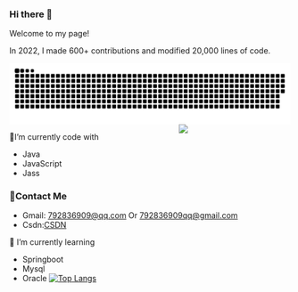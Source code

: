 ### Hi there 👋

<!--
**Jmwang-Code/Jmwang-Code** is a ✨ _special_ ✨ repository because its `README.md` (this file) appears on your GitHub profile.

Here are some ideas to get you started:

- 🔭 I’m currently working on ...
- 🌱 I’m currently learning ...
- 👯 I’m looking to collaborate on ...
- 🤔 I’m looking for help with ...
- 💬 Ask me about ...
- 📫 How to reach me: ...
- 😄 Pronouns: ...
- ⚡ Fun fact: ...
-->

Welcome to my page! 

In 2022, I made 600+ contributions and modified 20,000 lines of code.

<img align="center" src="https://raw.githubusercontent.com/Jmwang-Code/Jmwang-Code/main/assets/github-contribution-grid-snake.svg">

<img align='right' src='https://octodex.github.com/images/filmtocat.png' width='200"'>

🔭I’m currently code with

- Java
- JavaScript
- Jass

### 💬Contact Me

- Gmail: 792836909@qq.com Or 792836909qq@gmail.com
- Csdn:[CSDN](https://blog.csdn.net/jj89929665?type=blog)

🌱 I’m currently learning

- Springboot
- Mysql
- Oracle
[![Top Langs](https://github-readme-stats.vercel.app/api/top-langs/?username=Jmwang-code&theme=vue-dark)](https://github.com/plexpt)



